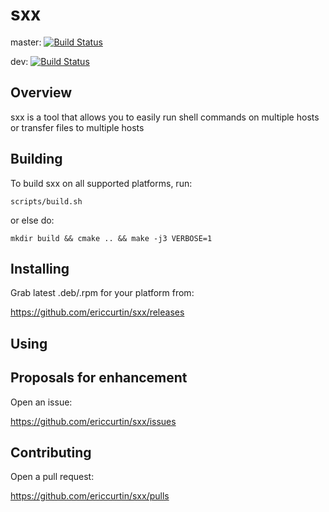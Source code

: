 # sxx 

master: [![Build Status](https://travis-ci.org/ericcurtin/sxx.svg?branch=master)](https://travis-ci.org/ericcurtin/sxx)

dev: [![Build Status](https://travis-ci.org/ericcurtin/sxx.svg?branch=dev)](https://travis-ci.org/ericcurtin/sxx)

## Overview

sxx is a tool that allows you to easily run shell commands on multiple hosts or transfer files to multiple hosts

## Building

To build sxx on all supported platforms, run:

  `scripts/build.sh`

or else do:

  `mkdir build && cmake .. && make -j3 VERBOSE=1`

## Installing

Grab latest .deb/.rpm for your platform from:

  https://github.com/ericcurtin/sxx/releases

## Using

## Proposals for enhancement

Open an issue:

  https://github.com/ericcurtin/sxx/issues

## Contributing

Open a pull request:

  https://github.com/ericcurtin/sxx/pulls

